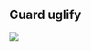 ##  Guard uglify

![](https://www.evernote.com/shard/s25/sh/faaad4ca-10da-44ab-b91a-97d6a626b5d6/8b99da2391117fb5b9849c7999fd424c/deep/0/Screen-Shot-2014-02-06-at-4.41.23-PM.png)
